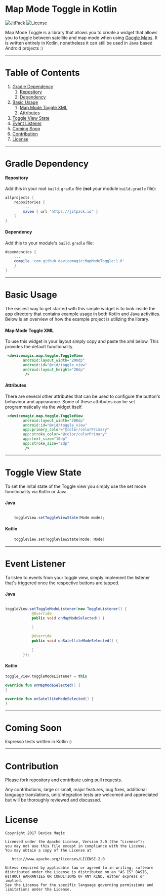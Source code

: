 # Map Mode Toggle in Kotlin 

[ ![JitPack](https://img.shields.io/github/release/device-magic/mapmodetoggle.svg?label=jitpack) ](https://jitpack.io/#device-magic/mapmodetoggle)
[![License](https://img.shields.io/badge/license-Apache%202-4EB1BA.svg?style=flat-square)](https://www.apache.org/licenses/LICENSE-2.0.html)


Map Mode Toggle is a library that allows you to create a widget that allows you to toggle between satellite and map mode when using  [Google Maps](https://developers.google.com/maps/documentation/android-api/).
It is written entirely in Kotlin, nonetheless it can still be used in Java based Android projects :)

---

# Table of Contents

1. [Gradle Dependency](https://github.com/devicemagic/MapModeToggle#gradle-dependency)
   1. [Repository](https://github.com/devicemagic/MapModeToggle#repository)
   2. [Dependency](https://github.com/devicemagic/MapModeToggle#dependency)
2. [Basic Usage](https://github.com/devicemagic/MapModeToggle#basic-usage)
   1. [Map Mode Toggle XML](https://github.com/devicemagic/MapModeToggle#map-mode-toggle-xml)
   2. [Attributes](https://github.com/devicemagic/MapModeToggle#attributes)
3. [Toggle View State](https://github.com/devicemagic/MapModeToggle#toggle-view-state)
4. [Event Listener](https://github.com/devicemagic/MapModeToggle#event-listener)
6. [Coming Soon](https://github.com/devicemagic/MapModeToggle#coming-soon)
6. [Contribution](https://github.com/devicemagic/MapModeToggle#contribution)
7. [License](https://github.com/devicemagic/MapModeToggle#license)

   
---

# Gradle Dependency


#### Repository

Add this in your root `build.gradle` file (**not** your module `build.gradle` file):

```gradle
allprojects {
	repositories {
		...
		maven { url "https://jitpack.io" }
	}
}
```

#### Dependency

Add this to your module's `build.gradle` file:

```gradle
dependencies {
	...
	compile 'com.github.devicemagic:MapModeToggle:1.0'
	}
}
```

---

# Basic Usage

The easiest way to get started with this simple widget is to look inside the app directory that contains example usage in both Kotlin and Java activities.
Below is an overview of how the example project is utilizing the library. 

#### Map Mode Toggle XML

To use this widget in your layout simply copy and paste the xml below. This provides the default functionality. 

```xml
 <devicemagic.map.toggle.ToggleView
        android:layout_width="200dp"
        android:id="@+id/toggle_view"    
        android:layout_height="20dp"
         />
```

#### Attributes

There are several other attributes that can be used to configure the button's behaviour and appearance. Some of these attributes can be set programmatically via the widget itself. 

```xml
 <devicemagic.map.toggle.ToggleView
        android:layout_width="200dp"
        android:id="@+id/toggle_view"
        app:primary_color="@color/colorPrimary"
        app:stroke_color="@color/colorPrimary"
        app:text_size="10dp"
        app:stroke_size="2dp"
         />
```
---

# Toggle View State

To set the inital state of the Toggle view you simply use the set mode functionality via Kotlin or Java.

#### Java


```java

    toggleView.setToggleViewState(Mode mode);

```


#### Kotlin

```kotlin
    toggleView.setToggleViewState(mode: Mode) 

```

---

# Event Listener

To listen to events from your toggle view, simply implement the listener that's triggered once the respective buttons are tapped.
#### Java

```java

toggleView.setToggleModeListener(new ToggleListener() {
            @Override
            public void onMapModeSelected() {
               
            }

            @Override
            public void onSatelliteModeSelected() {
                
            }
        });

```

#### Kotlin


```kotlin
toggle_view.toggleModeListener = this

override fun onMapModeSelected() {
}

override fun onSatelliteModeSelected() {
}

```
---

# Coming Soon
Espresso tests written in Kotlin :) 

---

# Contribution


Please fork repository and contribute using pull requests.

Any contributions, large or small, major features, bug fixes, additional language translations, unit/integration tests are welcomed and appreciated but will be thoroughly reviewed and discussed.


# License

    Copyright 2017 Device Magic

    Licensed under the Apache License, Version 2.0 (the "License");
    you may not use this file except in compliance with the License.
    You may obtain a copy of the License at

       http://www.apache.org/licenses/LICENSE-2.0

    Unless required by applicable law or agreed to in writing, software
    distributed under the License is distributed on an "AS IS" BASIS,
    WITHOUT WARRANTIES OR CONDITIONS OF ANY KIND, either express or implied.
    See the License for the specific language governing permissions and
    limitations under the License.
